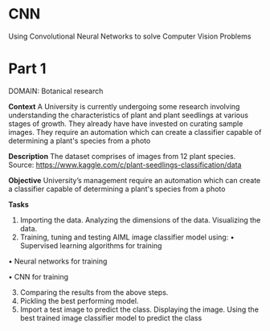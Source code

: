# CNN
Using Convolutional Neural Networks to solve Computer Vision Problems

# Part 1
DOMAIN: Botanical research

**Context**
A University is currently undergoing some research involving understanding the characteristics of plant and plant seedlings at various stages of growth. They already have have invested on curating sample images. They require an automation which can create a classifier capable of determining a plant's species from a photo

**Description**
The dataset comprises of images from 12 plant species. Source: https://www.kaggle.com/c/plant-seedlings-classification/data

**Objective**
University’s management require an automation which can create a classifier capable of determining a plant's species from a photo

**Tasks**
1. Importing the data. Analyzing the dimensions of the data. Visualizing the data.
2. Training, tuning and testing AIML image classifier model using:
  • Supervised learning algorithms for training
  
  • Neural networks for training
  
  • CNN for training

3. Comparing the results from the above steps.
4. Pickling the best performing model.
5. Import a test image to predict the class. Displaying the image. Using the best trained image classifier model to predict the class
